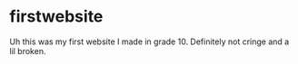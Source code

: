 # firstwebsite

Uh this was my first website I made in grade 10. Definitely not cringe and a lil broken. 